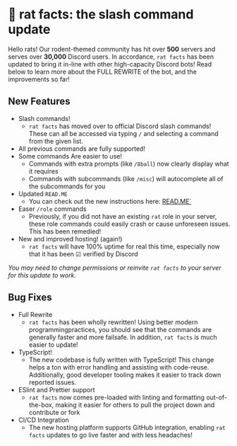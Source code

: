 # 🐀 rat facts: the slash command update

Hello rats! Our rodent-themed community has hit over **500** servers and serves over **30,000** Discord users. In accordance, `rat facts` has been updated to bring it in-line with other high-capacity Discord bots! Read below to learn more about the FULL REWRITE of the bot, and the improvements so far!

## New Features

- Slash commands!
  - `rat facts` has moved over to official Discord slash commands! These can all be accessed via typing `/` and selecting a command from the given list.
- All previous commands are fully supported!
- Some commands Are easier to use!
  - Commands with extra prompts (like `/8ball`) now clearly display what it requires
  - Commands with subcommands (like `/misc`) will autocomplete all of the subcommands for you
- Updated `READ.ME`
  - You can check out the new instructions here: [READ.ME`](https://github.com/RileyAbr/rat-facts-Discord-Bot)
- Easer `/role` commands
  - Previously, if you did not have an existing `rat` role in your server, these role commands could easily crash or cause unforeseen issues. This has been remedied!
- New and improved hosting! (again!)
  - `rat facts` will have 100% uptime for real this time, especially now that it has been ☑ verified by Discord

_You may need to change permissions or reinvite `rat facts` to your server for this update to work._

## Bug Fixes

- Full Rewrite
  - `rat facts` has been wholly rewritten! Using better modern programmingpractices, you should see that the commands are generally faster and more failsafe. In addition, `rat facts` is much easier to update!
- TypeScript!
  - The new codebase is fully written with TypeScript! This change helps a ton  with error handling and assisting with code-reuse. Additionally, good developer tooling makes it easier to track down reported issues.
- ESlint and Prettier support
  - `rat facts` now comes pre-loaded with linting and formatting out-of-the-box, making it easier for others to pull the project down and contribute or fork
- CI/CD Integration
  - The new hosting platform supports GitHub integration, enabling `rat facts` updates to go live faster and with less headaches!
